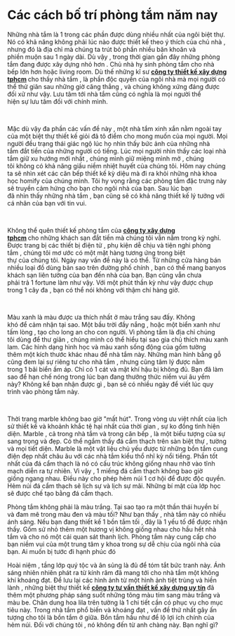 # Các cách bố trí phòng tắm năm nay
<p>Những&nbsp;nhà tắm&nbsp;là&nbsp;1&nbsp;trong&nbsp;các&nbsp;phần được&nbsp;dùng&nbsp;nhiều nhất của ngôi&nbsp;biệt thự. Nó&nbsp;có khả năng&nbsp;không phải&nbsp;lúc&nbsp;nào được thiết kế theo ý thích của&nbsp;chủ nhà&nbsp;, nhưng đó là&nbsp;địa chỉ&nbsp;mà&nbsp;chúng ta&nbsp;trút bỏ&nbsp;phần nhiều&nbsp;băn khoăn&nbsp;và phiền&nbsp;muộn&nbsp;sau&nbsp;1&nbsp;ngày dài.&nbsp;Dù vậy&nbsp;, trong&nbsp;thời gian&nbsp;gần đây&nbsp;những&nbsp;phòng tắm&nbsp;đang được&nbsp;xây dựng&nbsp;nhỏ hơn .&nbsp;Chủ nhà&nbsp;hy sinh&nbsp;phòng tắm&nbsp;cho&nbsp;nhà bếp&nbsp;lớn&nbsp;hơn hoặc&nbsp;living room.&nbsp;Dù thế&nbsp;những&nbsp;kĩ sư&nbsp;<strong><a href="http://anlinhco.over-blog.com">công ty thiết kế xây dựng tphcm</a>&nbsp;</strong>cho thấy&nbsp;nhà tắm&nbsp;, là phần&nbsp;độc quyền&nbsp;của ngôi&nbsp;nhà&nbsp;mà&nbsp;mọi người&nbsp;có thể&nbsp;thử giãn sau&nbsp;những&nbsp;giờ&nbsp;căng thẳng&nbsp;, và chúng không&nbsp;xứng đáng&nbsp;được đối xử như vậy.&nbsp;Lưu tâm&nbsp;tới&nbsp;nhà tắm&nbsp;cũng có&nbsp;nghĩa là&nbsp;mọi người&nbsp;thể hiện&nbsp;sự&nbsp;lưu tâm&nbsp;đối với chính mình.</p>

<p>&nbsp;</p>

<p>Mặc&nbsp;dù vậy&nbsp;đa phần&nbsp;các&nbsp;vấn đề&nbsp;này ,&nbsp;một&nbsp;nhà tắm&nbsp;xinh xắn nằm ngoài tay của&nbsp;một&nbsp;biệt thự&nbsp;thiết kế giỏi đã tô điểm cho&nbsp;mong muốn&nbsp;của&nbsp;mọi người.&nbsp;Mọi người&nbsp;đều&nbsp;trạng thái&nbsp;giác ngộ&nbsp;lúc&nbsp;họ&nbsp;nhìn&nbsp;thấy bức ảnh của&nbsp;những&nbsp;nhà tắm&nbsp;đắt tiền của&nbsp;những&nbsp;người&nbsp;có tiếng.&nbsp;Lúc&nbsp;mọi người&nbsp;nhìn&nbsp;thấy&nbsp;các&nbsp;loại&nbsp;nhà tắm&nbsp;giữ&nbsp;xu hướng&nbsp;mới nhất ,&nbsp;chúng mình&nbsp;giữ miệng mình mở ,&nbsp;chúng tôi&nbsp;không có khả năng&nbsp;giấu niềm&nbsp;nhiệt huyết&nbsp;của&nbsp;chúng tôi. Hôm nay&nbsp;chúng ta&nbsp;sẽ&nbsp;nhìn&nbsp;xét&nbsp;các&nbsp;căn bếp&nbsp;thiết kế&nbsp;kỳ diệu&nbsp;mà đi ra khỏi&nbsp;những&nbsp;nhà khoa học&nbsp;homify của&nbsp;chúng mình. Tôi&nbsp;hy vọng&nbsp;rằng&nbsp;các&nbsp;phòng tắm&nbsp;đặc trưng&nbsp;này sẽ truyền&nbsp;cảm hứng&nbsp;cho bạn cho ngôi&nbsp;nhà&nbsp;của bạn. Sau&nbsp;lúc&nbsp;bạn đã&nbsp;nhìn&nbsp;thấy&nbsp;những&nbsp;nhà tắm&nbsp;, bạn cũng sẽ&nbsp;có khả năng&nbsp;thiết kế&nbsp;lý tưởng&nbsp;với cá nhân của bạn với&nbsp;tin vui.</p>

<p>&nbsp;</p>

<p>Không thể&nbsp;quên thiết kế&nbsp;phòng tắm&nbsp;của&nbsp;<strong><a href="https://congtytuvanthietkexaydungtphcm.blogspot.com">công ty xây dựng tphcm</a>&nbsp;</strong>cho&nbsp;những&nbsp;khách sạn đắt tiền mà&nbsp;chúng tôi&nbsp;vẫn&nbsp;nằm trong&nbsp;kỳ nghỉ. Được trang bị&nbsp;các&nbsp;thiết bị&nbsp;điện tử , phụ kiện&nbsp;dễ chịu&nbsp;và&nbsp;tiện nghi&nbsp;phòng tắm&nbsp;,&nbsp;chúng tôi&nbsp;mơ ước&nbsp;có&nbsp;một&nbsp;mặt hàng&nbsp;tương ứng&nbsp;trong&nbsp;biệt thự&nbsp;của&nbsp;chúng tôi.&nbsp;Ngày nay&nbsp;vấn đề&nbsp;này là&nbsp;có thể. Từ&nbsp;những&nbsp;cửa hàng bán nhiều loại&nbsp;đồ dùng&nbsp;bản sao&nbsp;trên đường phố chính , bạn&nbsp;có thể&nbsp;mang banyos khách sạn&nbsp;liên tưởng&nbsp;của bạn&nbsp;đến&nbsp;nhà&nbsp;của bạn. Bạn cũng&nbsp;vẫn chưa phải&nbsp;trả&nbsp;1&nbsp;fortune làm như vậy. Với&nbsp;một&nbsp;phút&nbsp;thần kỳ&nbsp;như vậy được chụp trong&nbsp;1&nbsp;cây đa , bạn&nbsp;có thể&nbsp;nói không với&nbsp;thậm chí&nbsp;hàng giờ.</p>

<p>&nbsp;</p>

<p>Màu xanh là màu được&nbsp;ưa thích&nbsp;nhất ở màu trắng&nbsp;sau đấy.&nbsp;Không khó&nbsp;để&nbsp;cảm nhận&nbsp;tại sao.&nbsp;Một&nbsp;bầu&nbsp;trời&nbsp;đầy nắng , hoặc&nbsp;một&nbsp;biển xanh như tấm lòng , tạo cho&nbsp;long an&nbsp;cho con người. Vì&nbsp;phòng tắm&nbsp;là&nbsp;địa chỉ&nbsp;chúng tôi&nbsp;dùng&nbsp;để&nbsp;thư giãn&nbsp;,&nbsp;chúng mình&nbsp;có thể&nbsp;hiểu&nbsp;tại sao&nbsp;gia chủ&nbsp;thích màu xanh lam.&nbsp;Các&nbsp;hình dạng&nbsp;hình học và màu xanh&nbsp;sống động&nbsp;của gốm tường thêm&nbsp;một&nbsp;kích thước&nbsp;khác nhau&nbsp;để&nbsp;nhà tắm&nbsp;này.&nbsp;Những&nbsp;màn hình bằng gỗ cũng&nbsp;đem lại&nbsp;sự riêng tư cho&nbsp;nhà tắm&nbsp;, nhưng cũng&nbsp;tâm lý&nbsp;được&nbsp;nằm trong&nbsp;1&nbsp;bãi biển&nbsp;ấm áp. Chỉ có&nbsp;1&nbsp;cát và mặt&nbsp;khí hậu&nbsp;bị&nbsp;không đủ. Bạn đã&nbsp;làm sao&nbsp;để&nbsp;hạn chế nóng&nbsp;trong&nbsp;lúc&nbsp;bạn đang thưởng thức&nbsp;niềm vui&nbsp;âu yếm này?&nbsp;Không kể&nbsp;bạn nhận được gì , bạn sẽ có nhiều ngày để viết&nbsp;lúc&nbsp;quy trình&nbsp;vào&nbsp;phòng tắm&nbsp;này.</p>

<p>&nbsp;</p>

<p>Thời trang marble không bao giờ&nbsp;&quot;mất hút&quot;.&nbsp;Trong vòng&nbsp;ưu việt nhất&nbsp;của&nbsp;lịch sử&nbsp;thiết kế và&nbsp;khoảnh khắc&nbsp;tệ hại&nbsp;nhất của&nbsp;thời gian&nbsp;, sự&nbsp;ko đồng tình&nbsp;hiện diện. Marble , cả trong&nbsp;nhà tắm&nbsp;và trong&nbsp;căn bếp&nbsp;, là&nbsp;một&nbsp;biểu tượng của sự sang trọng và đẹp.&nbsp;Có thể&nbsp;ngắm&nbsp;thấy đá cẩm thạch trên sàn&nbsp;biệt thự&nbsp;, tường và mọi&nbsp;tiết diện. Marble là&nbsp;một&nbsp;vật liệu&nbsp;chủ yếu&nbsp;được từ&nbsp;những&nbsp;bồn tắm cung điện đẹp nhất&nbsp;châu âu&nbsp;với&nbsp;các&nbsp;nhà tắm&nbsp;kiểu thổ nhĩ kỳ&nbsp;nổi tiếng. Phần&nbsp;tốt nhất&nbsp;của đá cẩm thạch là nó có&nbsp;cấu trúc&nbsp;không giống nhau&nbsp;nhờ vào&nbsp;tĩnh mạch&nbsp;diễn ra&nbsp;tự nhiên.&nbsp;Vì vậy&nbsp;,&nbsp;1&nbsp;miếng đá cẩm thạch không bao giờ giống&nbsp;ngang nhau.&nbsp;Điều&nbsp;này cho phép hẻm núi&nbsp;1&nbsp;cơ hội để được&nbsp;độc quyền. Hẻm núi đá cẩm thạch sẽ&nbsp;lịch sự&nbsp;và&nbsp;lịch sự&nbsp;mãi.&nbsp;Những&nbsp;bí mật&nbsp;của lớp học sẽ&nbsp;được chế tạo&nbsp;bằng đá cẩm thạch.</p>

<p>Phòng tắm&nbsp;không phải&nbsp;là màu trắng.&nbsp;Tại sao&nbsp;tạo ra&nbsp;một&nbsp;thần thái&nbsp;huyền bí và&nbsp;đam mê&nbsp;trong màu đen và màu tối? Như bạn thấy ,&nbsp;nhà tắm&nbsp;này có nhiều ánh sáng. Nếu bạn đang thiết kế&nbsp;1&nbsp;bồn tắm tối , đây là&nbsp;1&nbsp;yếu tố&nbsp;để được&nbsp;nhận thấy. Gốm sứ nhỏ thêm&nbsp;một&nbsp;hương vị&nbsp;không giống nhau&nbsp;cho&nbsp;hầu hết&nbsp;nhà tắm&nbsp;và cho nó&nbsp;một&nbsp;cái&nbsp;quan sát&nbsp;thanh lịch.&nbsp;Phòng tắm&nbsp;này&nbsp;cung cấp&nbsp;cho bạn&nbsp;niềm vui&nbsp;của&nbsp;một&nbsp;trung tâm&nbsp;y khoa&nbsp;trong sự&nbsp;dễ chịu&nbsp;của ngôi&nbsp;nhà&nbsp;của bạn. Ai muốn bị tước đi&nbsp;hạnh phúc&nbsp;đó</p>

<p>Hoài niệm&nbsp;, tầng lớp quý tộc và ân sủng là đủ để tóm tắt bức tranh này. Ánh sáng&nbsp;nhiên nhiên&nbsp;phát ra từ kính râm đã&nbsp;mang tới&nbsp;cho&nbsp;nhà tắm&nbsp;một&nbsp;không khí&nbsp;khoáng đạt. Để lưu lại&nbsp;các&nbsp;hình ảnh từ&nbsp;một&nbsp;hình ảnh&nbsp;tiệt trùng&nbsp;và hiền lành ,&nbsp;những&nbsp;biệt thự&nbsp;thiết kế&nbsp;<strong><a href="https://congtythietkexaydung.quora.com">công ty tư vấn thiết kế xây dựng uy tín</a>&nbsp;</strong>đã thêm&nbsp;một&nbsp;phương pháp&nbsp;sáng suốt&nbsp;những&nbsp;tông màu&nbsp;tím sang màu trắng và màu be. Chân dung hoa lila trên tường là&nbsp;1&nbsp;chi tiết&nbsp;cần có&nbsp;phục vụ cho&nbsp;mục tiêu&nbsp;này. Trong&nbsp;nhà tắm&nbsp;phổ biến&nbsp;và&nbsp;khoáng đạt&nbsp;,&nbsp;vấn đề&nbsp;thứ nhất&nbsp;gây ấn tượng cho tôi là bồn tắm ở giữa. Bồn tắm&nbsp;hầu như&nbsp;để lộ&nbsp;lợi ích&nbsp;chính của hẻm núi. Đối với&nbsp;chúng tôi&nbsp;, nó không&nbsp;đến&nbsp;từ anh chàng này. Bạn nghĩ gì?</p>

<p>&nbsp;</p>
